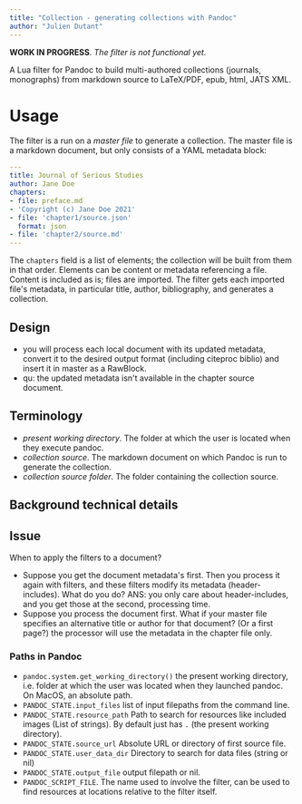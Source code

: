```yaml
---
title: "Collection - generating collections with Pandoc"
author: "Julien Dutant"
---
```


**WORK IN PROGRESS**. *The filter is not functional yet.*

A Lua filter for Pandoc to build multi-authored collections
(journals, monographs) from markdown source to LaTeX/PDF, epub, html,
JATS XML.

# Usage

The filter is a run on a *master file* to generate a collection.
The master file is a markdown document, but only consists of a
YAML metadata block:

```yaml
---
title: Journal of Serious Studies 
author: Jane Doe 
chapters:
- file: preface.md
- 'Copyright (c) Jane Doe 2021'
- file: 'chapter1/source.json'
  format: json
- file: 'chapter2/source.md'
---
```

The `chapters` field is a list of elements; the collection will be built
from them in that order. Elements can be content or metadata referencing
a file. Content is included as is; files are imported. The filter gets 
each imported file's metadata, in particular title, author,
bibliography, and generates a collection. 

## Design

* you will process each local document with its updated metadata, convert
  it to the desired output format (including citeproc biblio) and 
  insert it in master as a RawBlock. 
* qu: the updated metadata isn't available in the chapter source document. 

## Terminology

* *present working directory*. The folder at which the user is located
   when they execute pandoc. 
* *collection source*. The markdown document on which Pandoc is run to
   generate the collection.
* *collection source folder*. The folder containing the collection
   source.

## Background technical details

## Issue

When to apply the filters to a document?

* Suppose you get the 
 document metadata's first. Then you process it again with filters, 
 and these filters modify its metadata (header-includes). What do 
 you do? ANS: you only care about header-includes, and you get 
 those at the second, processing time.
* Suppose you process the document first. What if your master file 
  specifies an alternative title or author for that document? (Or a 
  first page?) the 
  processor will use the metadata in the chapter file only. 

### Paths in Pandoc

* `pandoc.system.get_working_directory()` the present working
  directory, i.e. folder at which the user was located when they
  launched pandoc. On MacOS, an absolute path.
* `PANDOC_STATE.input_files` list of input filepaths from the command
  line.
* `PANDOC_STATE.resource_path` Path to search for resources like included images (List of strings). By default just has `.` (the present working directory).
* `PANDOC_STATE.source_url` Absolute URL or directory of first source file.
* `PANDOC_STATE.user_data_dir` Directory to search for data files (string or nil)
* `PANDOC_STATE.output_file` output filepath or nil. 
* `PANDOC_SCRIPT_FILE`. The name used to involve the filter, can be used
  to find resources at locations relative to the filter itself.

 

